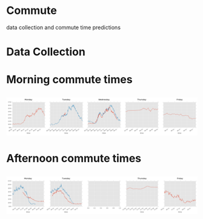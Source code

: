 # Commute
data collection and commute time predictions

# Data Collection
# Morning commute times
## ![Morning](images/morning.png)

# Afternoon commute times
## ![Afternoon](images/afternoon.png)
